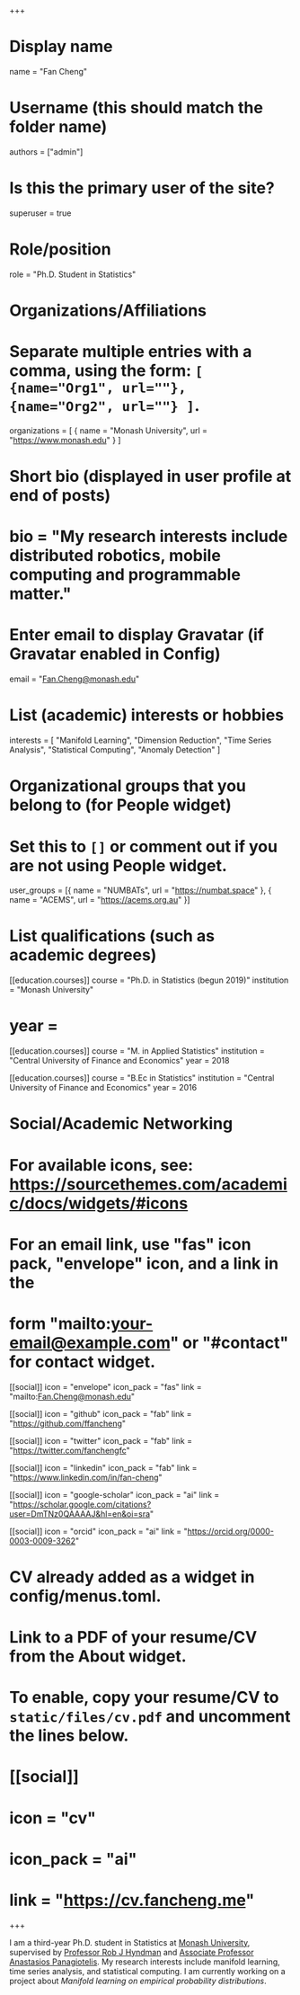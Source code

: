 +++
# Display name
name = "Fan Cheng"

# Username (this should match the folder name)
authors = ["admin"]

# Is this the primary user of the site?
superuser = true

# Role/position
role = "Ph.D. Student in Statistics"

# Organizations/Affiliations
#   Separate multiple entries with a comma, using the form: `[ {name="Org1", url=""}, {name="Org2", url=""} ]`.
organizations = [ { name = "Monash University", url = "https://www.monash.edu" } ]

# Short bio (displayed in user profile at end of posts)
# bio = "My research interests include distributed robotics, mobile computing and programmable matter."

# Enter email to display Gravatar (if Gravatar enabled in Config)
email = "Fan.Cheng@monash.edu"

# List (academic) interests or hobbies
interests = [
  "Manifold Learning",
  "Dimension Reduction",
  "Time Series Analysis",
  "Statistical Computing",
  "Anomaly Detection"
]

# Organizational groups that you belong to (for People widget)
#   Set this to `[]` or comment out if you are not using People widget.
user_groups = [{ name = "NUMBATs", url = "https://numbat.space" },
               { name = "ACEMS", url = "https://acems.org.au" }]

# List qualifications (such as academic degrees)

[[education.courses]]
  course = "Ph.D. in Statistics (begun 2019)"
  institution = "Monash University"
#  year =

[[education.courses]]
  course = "M. in Applied Statistics"
  institution = "Central University of Finance and Economics"
  year = 2018

[[education.courses]]
  course = "B.Ec in Statistics"
  institution = "Central University of Finance and Economics"
  year = 2016

# Social/Academic Networking
# For available icons, see: https://sourcethemes.com/academic/docs/widgets/#icons
#   For an email link, use "fas" icon pack, "envelope" icon, and a link in the
#   form "mailto:your-email@example.com" or "#contact" for contact widget.

[[social]]
  icon = "envelope"
  icon_pack = "fas"
  link = "mailto:Fan.Cheng@monash.edu"

[[social]]
  icon = "github"
  icon_pack = "fab"
  link = "https://github.com/ffancheng"

[[social]]
  icon = "twitter"
  icon_pack = "fab"
  link = "https://twitter.com/fanchengfc"

[[social]]
  icon = "linkedin"
  icon_pack = "fab"
  link = "https://www.linkedin.com/in/fan-cheng"

[[social]]
  icon = "google-scholar"
  icon_pack = "ai"
  link = "https://scholar.google.com/citations?user=DmTNz0QAAAAJ&hl=en&oi=sra"

[[social]]
  icon = "orcid"
  icon_pack = "ai"
  link = "https://orcid.org/0000-0003-0009-3262"

# CV already added as a widget in config/menus.toml.
# Link to a PDF of your resume/CV from the About widget.
# To enable, copy your resume/CV to `static/files/cv.pdf` and uncomment the lines below.
# [[social]]
#   icon = "cv"
#   icon_pack = "ai"
#   link = "https://cv.fancheng.me"

+++

I am a third-year Ph.D. student in Statistics at [Monash University](https://monash.edu), supervised by
[Professor Rob J Hyndman](https://robjhyndman.com) and [Associate Professor Anastasios Panagiotelis](https://anastasiospanagiotelis.netlify.app/). My research interests include manifold learning, time series analysis, and statistical computing. I am currently working on a project about *Manifold learning on empirical probability distributions*.
